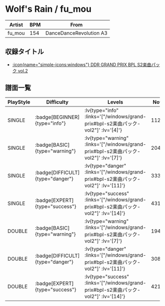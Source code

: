 # Wolf's Rain / fu_mou

|Artist|BPM|From|
|------|---|----|
|fu_mou|154|DanceDanceRevolution A3|

## 収録タイトル

- [ :icon{name="simple-icons:windows"} DDR GRAND PRIX BPL S2楽曲パック vol.2](/windows/grand-prix#bpl-s2楽曲パック-vol2)

## 譜面一覧

|PlayStyle|Difficulty|Levels|Notes|Movie|
|---------|----------|------|-----|-----|
|SINGLE| :badge[BEGINNER]{type="info"} | :lv{type="info" :links='["/windows/grand-prix#bpl-s2楽曲パック-vol2"]' :lv='[4]'} |112/0||
|SINGLE| :badge[BASIC]{type="warning"} | :lv{type="warning" :links='["/windows/grand-prix#bpl-s2楽曲パック-vol2"]' :lv='[7]'} |204/1||
|SINGLE| :badge[DIFFICULT]{type="danger"} | :lv{type="danger" :links='["/windows/grand-prix#bpl-s2楽曲パック-vol2"]' :lv='[11]'} |333/13||
|SINGLE| :badge[EXPERT]{type="success"} | :lv{type="success" :links='["/windows/grand-prix#bpl-s2楽曲パック-vol2"]' :lv='[14]'} |431/4||
|DOUBLE| :badge[BASIC]{type="warning"} | :lv{type="warning" :links='["/windows/grand-prix#bpl-s2楽曲パック-vol2"]' :lv='[7]'} |194/6||
|DOUBLE| :badge[DIFFICULT]{type="danger"} | :lv{type="danger" :links='["/windows/grand-prix#bpl-s2楽曲パック-vol2"]' :lv='[11]'} |308/7||
|DOUBLE| :badge[EXPERT]{type="success"} | :lv{type="success" :links='["/windows/grand-prix#bpl-s2楽曲パック-vol2"]' :lv='[14]'} |421/4||
